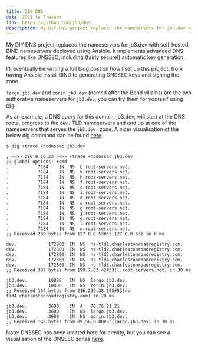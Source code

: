 ```yaml
---
title: DIY DNS
date: 2021 to Present
link: https://github.com/jb3/dns
description: My DIY DNS project replaced the nameservers for jb3.dev with self-hosted BIND nameservers deployed using Ansible. It implements advanced DNS features like DNSSEC, including (fairly secure!) automatic key generation.
---
```

My DIY DNS project replaced the nameservers for jb3.dev with self-hosted BIND nameservers deployed using Ansible. It implements advanced DNS features like DNSSEC, including (fairly secure!) automatic key generation.

I'll eventually be writing a full blog post on how I set up this project, from having Ansible install BIND to generating DNSSEC keys and signing the zone.

`largo.jb3.dev` and `zorin.jb3.dev` (named after the Bond villains) are the two authorative nameservers for `jb3.dev`, you can try them for yourself using [`dig`](https://linux.die.net/man/1/dig).

As an example, a DNS query for this domain, jb3.dev, will start at the DNS roots, progress to the `dev.` TLD nameservers and end up at one of the nameservers that serves the `jb3.dev.` zone. A nicer visualisation of the below dig command can be found [here](https://dns-lookup.jvns.ca/trace.html#jb3.dev).

```
$ dig +trace +nodnssec jb3.dev

; <<>> DiG 9.16.23 <<>> +trace +nodnssec jb3.dev
;; global options: +cmd
.			7184	IN	NS	b.root-servers.net.
.			7184	IN	NS	k.root-servers.net.
.			7184	IN	NS	h.root-servers.net.
.			7184	IN	NS	f.root-servers.net.
.			7184	IN	NS	c.root-servers.net.
.			7184	IN	NS	i.root-servers.net.
.			7184	IN	NS	d.root-servers.net.
.			7184	IN	NS	a.root-servers.net.
.			7184	IN	NS	g.root-servers.net.
.			7184	IN	NS	j.root-servers.net.
.			7184	IN	NS	e.root-servers.net.
.			7184	IN	NS	l.root-servers.net.
.			7184	IN	NS	m.root-servers.net.
;; Received 239 bytes from 127.0.0.53#53(127.0.0.53) in 0 ms

dev.			172800	IN	NS	ns-tld1.charlestonroadregistry.com.
dev.			172800	IN	NS	ns-tld2.charlestonroadregistry.com.
dev.			172800	IN	NS	ns-tld3.charlestonroadregistry.com.
dev.			172800	IN	NS	ns-tld4.charlestonroadregistry.com.
dev.			172800	IN	NS	ns-tld5.charlestonroadregistry.com.
;; Received 392 bytes from 199.7.83.42#53(l.root-servers.net) in 30 ms

jb3.dev.		10800	IN	NS	largo.jb3.dev.
jb3.dev.		10800	IN	NS	zorin.jb3.dev.
;; Received 104 bytes from 216.239.38.105#53(ns-tld4.charlestonroadregistry.com) in 20 ms

jb3.dev.		3600	IN	A	76.76.21.21
jb3.dev.		3600	IN	NS	largo.jb3.dev.
jb3.dev.		3600	IN	NS	zorin.jb3.dev.
;; Received 148 bytes from 89.58.0.80#53(largo.jb3.dev) in 30 ms
```

Note: DNSSEC has been omitted here for brevity, but you can see a visualisation of the DNSSEC zones [here](https://dnsviz.net/d/jb3.dev/dnssec/).
